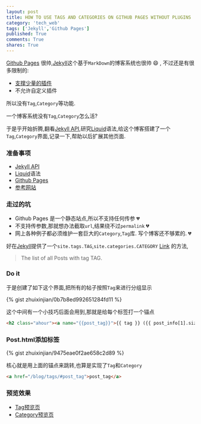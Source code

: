 ```yaml
---
layout: post
title: HOW TO USE TAGS AND CATEGORIES ON GITHUB PAGES WITHOUT PLUGINS
category: 'tech_web'
tags: ['Jekyll','Github Pages']
published: True
comments: True
shares: True
---
```


[Github Pages][2] 很帅,[Jekyll][3]这个基于`MarkDown`的博客系统也很帅 :smile:
, 不过还是有很多限制的:

- [支撑少量的插件][1]
- 不允许自定义插件

所以没有`Tag`,`Category`等功能.

一个博客系统没有`Tag`,`Category`怎么活?

于是乎开始折腾,翻看[Jekyll API][3],研究[Liquid][4]语法,给这个博客搭建了一个`Tag`,`Category`界面,记录一下,帮助以后扩展其他页面.

<!--more-->

### 准备事项
- [Jekyll API][3]
- [Liquid][4]语法
- [Github Pages][2]
- [参考网站][5]

### 走过的坑
- Github Pages 是一个静态站点,所以不支持任何传参 :broken_heart:
- 不支持传参数,那就想办法截取`url`,结果绕不过`permalink` :broken_heart:
- 网上各种例子都必须维护一套巨大的`Category`,`Tag`库. 写个博客还不够累的. :broken_heart:

好在[Jekyll][3]提供了一个`site.tags.TAG`,`site.categories.CATEGORY` [Link][6] 的方法,
> The list of all Posts with tag TAG.

### Do it
于是创建了如下这个界面,把所有的帖子按照`Tag`来进行分组显示

{% gist zhuixinjian/0b7b8ed992651284fd11 %}

这个中间有一个小技巧后面会用到,那就是给每个标签打一个锚点

```html
<h2 class="ahour"><a name="{{post_tag}}">{{ tag }} ({{ post_info[1].size }}):</a></h2>
```

### Post.html添加标签
{% gist zhuixinjian/9475eae0f2ae658c2d89 %}

核心就是用上面的锚点来跳转,也算是实现了`Tag`和`Category`

```html
<a href="/blog/tags/#post_tag">post_tag</a>
```

### 预览效果

- [Tag预览页][7]
- [Category预览页][8]


[1]: https://pages.github.com/versions/
[2]: https://pages.github.com
[3]: http://Jekyllrb.com
[4]: https://github.com/Shopify/liquid/wiki/Liquid-for-Designers
[5]: http://www.minddust.com/post/tags-and-categories-on-github-pages/
[6]: http://jekyllrb.com/docs/variables/#site-variables
[7]: {{site.url}}/blog/tags/
[8]: {{site.url}}/blog/categories/